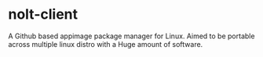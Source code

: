# nolt-client
A Github based appimage package manager for Linux.
Aimed to be portable across multiple linux distro with a Huge amount of software.
